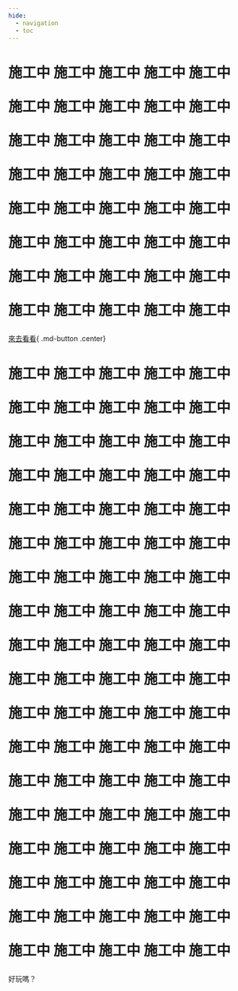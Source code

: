```yaml
---
hide:
  - navigation
  - toc
---
```


<div class = "a">
<h1>

施工中  施工中  施工中  施工中  施工中<br>

施工中  施工中  施工中  施工中  施工中<br>

施工中  施工中  施工中  施工中  施工中<br>

施工中  施工中  施工中  施工中  施工中<br>

施工中  施工中  施工中  施工中  施工中<br>

施工中  施工中  施工中  施工中  施工中<br>

施工中  施工中  施工中  施工中  施工中<br>

施工中  施工中  施工中  施工中  施工中<br>

</h1>
</div>


[來去看看](tech/steam-crawling-python/){ .md-button .center} 


<div class = "a">
<h1>

施工中  施工中  施工中  施工中  施工中<br>

施工中  施工中  施工中  施工中  施工中<br>

施工中  施工中  施工中  施工中  施工中<br>

施工中  施工中  施工中  施工中  施工中<br>

施工中  施工中  施工中  施工中  施工中<br>

施工中  施工中  施工中  施工中  施工中<br>

施工中  施工中  施工中  施工中  施工中<br>

施工中  施工中  施工中  施工中  施工中<br>

施工中  施工中  施工中  施工中  施工中<br>

施工中  施工中  施工中  施工中  施工中<br>

施工中  施工中  施工中  施工中  施工中<br>

施工中  施工中  施工中  施工中  施工中<br>

施工中  施工中  施工中  施工中  施工中<br>

施工中  施工中  施工中  施工中  施工中<br>

施工中  施工中  施工中  施工中  施工中<br>

施工中  施工中  施工中  施工中  施工中<br>

施工中  施工中  施工中  施工中  施工中<br>

施工中  施工中  施工中  施工中  施工中<br>

</h1>
<p>好玩嗎？</p>
</div>
